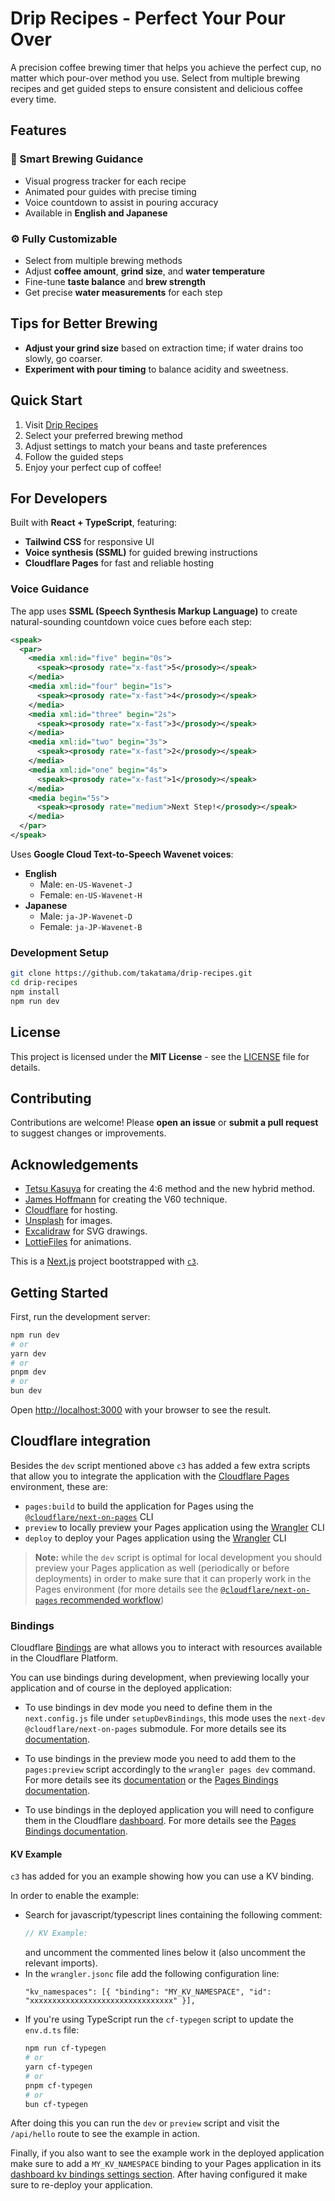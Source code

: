 # Drip Recipes - Perfect Your Pour Over

A precision coffee brewing timer that helps you achieve the perfect cup, no matter which pour-over method you use. Select from multiple brewing recipes and get guided steps to ensure consistent and delicious coffee every time.

## Features

### 🎯 Smart Brewing Guidance
- Visual progress tracker for each recipe
- Animated pour guides with precise timing
- Voice countdown to assist in pouring accuracy
- Available in **English and Japanese**

### ⚙️ Fully Customizable
- Select from multiple brewing methods
- Adjust **coffee amount**, **grind size**, and **water temperature**
- Fine-tune **taste balance** and **brew strength**
- Get precise **water measurements** for each step

## Tips for Better Brewing

- **Adjust your grind size** based on extraction time; if water drains too slowly, go coarser.
- **Experiment with pour timing** to balance acidity and sweetness.

## Quick Start

1. Visit [Drip Recipes](https://drip-recipes.pages.dev/)
2. Select your preferred brewing method
3. Adjust settings to match your beans and taste preferences
4. Follow the guided steps
5. Enjoy your perfect cup of coffee!

## For Developers

Built with **React + TypeScript**, featuring:
- **Tailwind CSS** for responsive UI
- **Voice synthesis (SSML)** for guided brewing instructions
- **Cloudflare Pages** for fast and reliable hosting

### Voice Guidance
The app uses **SSML (Speech Synthesis Markup Language)** to create natural-sounding countdown voice cues before each step:

```xml
<speak>
  <par>
    <media xml:id="five" begin="0s">
      <speak><prosody rate="x-fast">5</prosody></speak>
    </media>
    <media xml:id="four" begin="1s">
      <speak><prosody rate="x-fast">4</prosody></speak>
    </media>
    <media xml:id="three" begin="2s">
      <speak><prosody rate="x-fast">3</prosody></speak>
    </media>
    <media xml:id="two" begin="3s">
      <speak><prosody rate="x-fast">2</prosody></speak>
    </media>
    <media xml:id="one" begin="4s">
      <speak><prosody rate="x-fast">1</prosody></speak>
    </media>
    <media begin="5s">
      <speak><prosody rate="medium">Next Step!</prosody></speak>
    </media>
  </par>
</speak>
```

Uses **Google Cloud Text-to-Speech Wavenet voices**:

- **English**
  - Male: `en-US-Wavenet-J`
  - Female: `en-US-Wavenet-H`
- **Japanese**
  - Male: `ja-JP-Wavenet-D`
  - Female: `ja-JP-Wavenet-B`

### Development Setup

```bash
git clone https://github.com/takatama/drip-recipes.git
cd drip-recipes
npm install
npm run dev
```

## License
This project is licensed under the **MIT License** - see the [LICENSE](LICENSE) file for details.

## Contributing
Contributions are welcome! Please **open an issue** or **submit a pull request** to suggest changes or improvements.

## Acknowledgements
- [Tetsu Kasuya](https://www.instagram.com/tetsukasuya/) for creating the 4:6 method and the new hybrid method.
- [James Hoffmann](https://www.jameshoffmann.co.uk/) for creating the V60 technique.
- [Cloudflare](https://pages.cloudflare.com/) for hosting.
- [Unsplash](https://unsplash.com/) for images.
- [Excalidraw](https://excalidraw.com/) for SVG drawings.
- [LottieFiles](https://lottiefiles.com/) for animations.

This is a [Next.js](https://nextjs.org/) project bootstrapped with [`c3`](https://developers.cloudflare.com/pages/get-started/c3).

## Getting Started

First, run the development server:

```bash
npm run dev
# or
yarn dev
# or
pnpm dev
# or
bun dev
```

Open [http://localhost:3000](http://localhost:3000) with your browser to see the result.

## Cloudflare integration

Besides the `dev` script mentioned above `c3` has added a few extra scripts that allow you to integrate the application with the [Cloudflare Pages](https://pages.cloudflare.com/) environment, these are:
  - `pages:build` to build the application for Pages using the [`@cloudflare/next-on-pages`](https://github.com/cloudflare/next-on-pages) CLI
  - `preview` to locally preview your Pages application using the [Wrangler](https://developers.cloudflare.com/workers/wrangler/) CLI
  - `deploy` to deploy your Pages application using the [Wrangler](https://developers.cloudflare.com/workers/wrangler/) CLI

> __Note:__ while the `dev` script is optimal for local development you should preview your Pages application as well (periodically or before deployments) in order to make sure that it can properly work in the Pages environment (for more details see the [`@cloudflare/next-on-pages` recommended workflow](https://github.com/cloudflare/next-on-pages/blob/main/internal-packages/next-dev/README.md#recommended-development-workflow))

### Bindings

Cloudflare [Bindings](https://developers.cloudflare.com/pages/functions/bindings/) are what allows you to interact with resources available in the Cloudflare Platform.

You can use bindings during development, when previewing locally your application and of course in the deployed application:

- To use bindings in dev mode you need to define them in the `next.config.js` file under `setupDevBindings`, this mode uses the `next-dev` `@cloudflare/next-on-pages` submodule. For more details see its [documentation](https://github.com/cloudflare/next-on-pages/blob/05b6256/internal-packages/next-dev/README.md).

- To use bindings in the preview mode you need to add them to the `pages:preview` script accordingly to the `wrangler pages dev` command. For more details see its [documentation](https://developers.cloudflare.com/workers/wrangler/commands/#dev-1) or the [Pages Bindings documentation](https://developers.cloudflare.com/pages/functions/bindings/).

- To use bindings in the deployed application you will need to configure them in the Cloudflare [dashboard](https://dash.cloudflare.com/). For more details see the  [Pages Bindings documentation](https://developers.cloudflare.com/pages/functions/bindings/).

#### KV Example

`c3` has added for you an example showing how you can use a KV binding.

In order to enable the example:
- Search for javascript/typescript lines containing the following comment:
  ```ts
  // KV Example:
  ```
  and uncomment the commented lines below it (also uncomment the relevant imports).
- In the `wrangler.jsonc` file add the following configuration line:
  ```
  "kv_namespaces": [{ "binding": "MY_KV_NAMESPACE", "id": "xxxxxxxxxxxxxxxxxxxxxxxxxxxxxxxx" }],
  ```
- If you're using TypeScript run the `cf-typegen` script to update the `env.d.ts` file:
  ```bash
  npm run cf-typegen
  # or
  yarn cf-typegen
  # or
  pnpm cf-typegen
  # or
  bun cf-typegen
  ```

After doing this you can run the `dev` or `preview` script and visit the `/api/hello` route to see the example in action.

Finally, if you also want to see the example work in the deployed application make sure to add a `MY_KV_NAMESPACE` binding to your Pages application in its [dashboard kv bindings settings section](https://dash.cloudflare.com/?to=/:account/pages/view/:pages-project/settings/functions#kv_namespace_bindings_section). After having configured it make sure to re-deploy your application.
